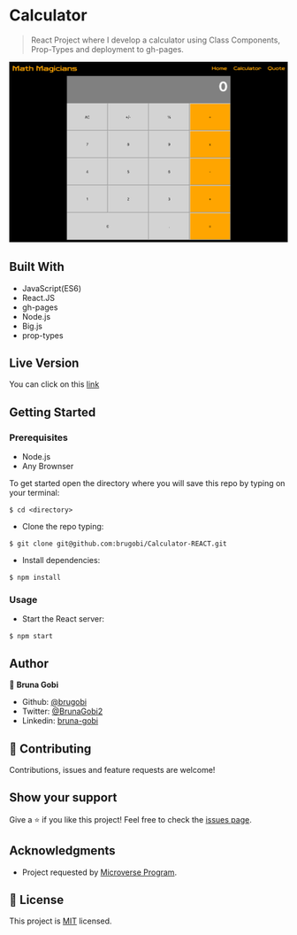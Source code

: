 # Calculator
 
> React Project where I develop a calculator using Class Components, Prop-Types and deployment to gh-pages.

![calculator_page](./src/images/calculator.png)


## Built With

- JavaScript(ES6)
- React.JS
- gh-pages
- Node.js
- Big.js
- prop-types

## Live Version

You can click on this [link](https://brugobi.github.io/Calculator-REACT/)

## Getting Started

### Prerequisites

- Node.js
- Any Brownser

To get started open the directory where you will save this repo by typing on your terminal:

```
$ cd <directory>
```

- Clone the repo typing:

```
$ git clone git@github.com:brugobi/Calculator-REACT.git
```
- Install dependencies:

```
$ npm install
```

### Usage

- Start the React server:

```
$ npm start
```

## Author

👤 **Bruna Gobi**

- Github: [@brugobi](https://github.com/brugobi)
- Twitter: [@BrunaGobi2](https://twitter.com/BrunaGobi2)
- Linkedin: [bruna-gobi](https://www.linkedin.com/in/bruna-gobi/)

## 🤝 Contributing

Contributions, issues and feature requests are welcome!

## Show your support

Give a ⭐️ if you like this project!
Feel free to check the [issues page](issues/).

## Acknowledgments

- Project requested by [Microverse Program](https://www.microverse.org/).

## 📝 License

This project is [MIT](lic.url) licensed.
